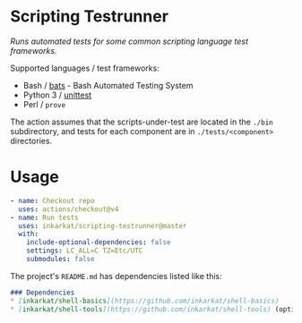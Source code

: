 # Scripting Testrunner

_Runs automated tests for some common scripting language test frameworks._

Supported languages / test frameworks:

* Bash / [bats](https://github.com/bats-core/bats-core) - Bash Automated Testing System
* Python 3 / [unittest](https://docs.python.org/dev/library/unittest.html)
* Perl / `prove`

The action assumes that the scripts-under-test are located in the `./bin` subdirectory, and tests for each component are in `./tests/<component>` directories.

# Usage

```yaml
- name: Checkout repo
  uses: actions/checkout@v4
- name: Run tests
  uses: inkarkat/scripting-testrunner@master
  with:
    include-optional-dependencies: false
    settings: LC_ALL=C TZ=Etc/UTC
    submodules: false
```
The project's `README.md` has dependencies listed like this:
```markdown
### Dependencies
* [inkarkat/shell-basics](https://github.com/inkarkat/shell-basics)
* [inkarkat/shell-tools](https://github.com/inkarkat/shell-tools) (optional)
```
